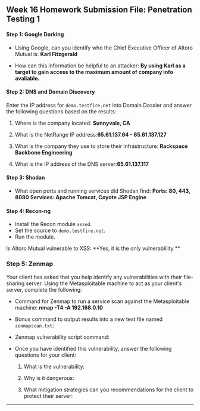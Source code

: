 ## Week 16 Homework Submission File: Penetration Testing 1

#### Step 1: Google Dorking


- Using Google, can you identify who the Chief Executive Officer of Altoro Mutual is: **Karl Fitzgerald**

- How can this information be helpful to an attacker: **By using Karl as a target to gain access to the maximum amount of company info avaliable.** 


#### Step 2: DNS and Domain Discovery

Enter the IP address for `demo.testfire.net` into Domain Dossier and answer the following questions based on the results:

  1. Where is the company located: **Sunnyvale, CA**

  2. What is the NetRange IP address:**65.61.137.64 - 65.61.137.127**

  3. What is the company they use to store their infrastructure: **Rackspace Backbone Engineering**

  4. What is the IP address of the DNS server:**65.61.137.117**


#### Step 3: Shodan

- What open ports and running services did Shodan find: **Ports: 80, 443, 8080** **Services: Apache Tomcat, Coyote JSP Engine**

#### Step 4: Recon-ng

- Install the Recon module `xssed`. 
- Set the source to `demo.testfire.net`. 
- Run the module. 

Is Altoro Mutual vulnerable to XSS: **Yes, it is the only vulnerablility ** 


### Step 5: Zenmap

Your client has asked that you help identify any vulnerabilities with their file-sharing server. Using the Metasploitable machine to act as your client's server, complete the following:

- Command for Zenmap to run a service scan against the Metasploitable machine: **nmap -T4 -A 192.168.0.10**
 
- Bonus command to output results into a new text file named `zenmapscan.txt`:

- Zenmap vulnerability script command: 

- Once you have identified this vulnerability, answer the following questions for your client:
  1. What is the vulnerability:

  2. Why is it dangerous:

  3. What mitigation strategies can you recommendations for the client to protect their server:

---
